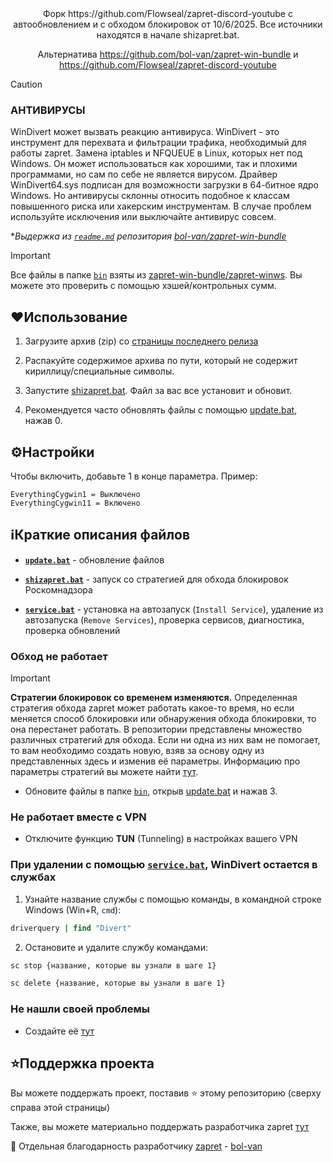 <div align="center">
Форк https://github.com/Flowseal/zapret-discord-youtube c автообновлением и с обходом блокировок от 10/6/2025. Все источники находятся в начале shizapret.bat.

Альтернатива https://github.com/bol-van/zapret-win-bundle и https://github.com/Flowseal/zapret-discord-youtube
</div>

> [!CAUTION]
>
> ### АНТИВИРУСЫ
> WinDivert может вызвать реакцию антивируса.
> WinDivert - это инструмент для перехвата и фильтрации трафика, необходимый для работы zapret.
> Замена iptables и NFQUEUE в Linux, которых нет под Windows.
> Он может использоваться как хорошими, так и плохими программами, но сам по себе не является вирусом.
> Драйвер WinDivert64.sys подписан для возможности загрузки в 64-битное ядро Windows.
> Но антивирусы склонны относить подобное к классам повышенного риска или хакерским инструментам.
> В случае проблем используйте исключения или выключайте антивирус совсем.
>
> **Выдержка из [`readme.md`](https://github.com/bol-van/zapret-win-bundle/blob/master/readme.md#%D0%B0%D0%BD%D1%82%D0%B8%D0%B2%D0%B8%D1%80%D1%83%D1%81%D1%8B) репозитория [bol-van/zapret-win-bundle](https://github.com/bol-van/zapret-win-bundle)*

> [!IMPORTANT]
> Все файлы в папке [`bin`](./bin) взяты из [zapret-win-bundle/zapret-winws](https://github.com/bol-van/zapret-win-bundle/tree/master/zapret-winws). Вы можете это проверить с помощью хэшей/контрольных сумм.

## ❤Использование

1. Загрузите архив (zip) со [страницы последнего релиза](https://github.com/sch-izo/shizapret/releases/latest)

2. Распакуйте содержимое архива по пути, который не содержит кириллицу/специальные символы.

3. Запустите [shizapret.bat](./shizapret.bat). Файл за вас все установит и обновит.

4. Рекомендуется часто обновлять файлы с помощью [update.bat](./update.bat), нажав 0.

## ⚙️Настройки

Чтобы включить, добавьте 1 в конце параметра. Пример:
```
EverythingCygwin1 = Выключено
EverythingCygwin11 = Включено
```

## ℹ️Краткие описания файлов

- [**`update.bat`**](./update.bat) - обновление файлов

- [**`shizapret.bat`**](./shizapret.bat) - запуск со стратегией для обхода блокировок Роскомнадзора

- [**`service.bat`**](./service.bat) - установка на автозапуск (`Install Service`), удаление из автозапуска (`Remove Services`), проверка сервисов, диагностика, проверка обновлений

### Обход не работает

> [!IMPORTANT]
> **Стратегии блокировок со временем изменяются.**
> Определенная стратегия обхода zapret может работать какое-то время, но если меняется способ блокировки или обнаружения обхода блокировки, то она перестанет работать.
> В репозитории представлены множество различных стратегий для обхода. Если ни одна из них вам не помогает, то вам необходимо создать новую, взяв за основу одну из представленных здесь и изменив её параметры.
> Информацию про параметры стратегий вы можете найти [тут](https://github.com/bol-van/zapret/blob/master/docs/readme.md#nfqws).

- Обновите файлы в папке [`bin`](./bin), открыв [update.bat](./update.bat) и нажав 3.

### Не работает вместе с VPN

- Отключите функцию **TUN** (Tunneling) в настройках вашего VPN

### При удалении с помощью [**`service.bat`**](./service.bat), WinDivert остается в службах

1. Узнайте название службы с помощью команды, в командной строке Windows (Win+R, `cmd`):

```cmd
driverquery | find "Divert"
```

2. Остановите и удалите службу командами:

```cmd
sc stop {название, которые вы узнали в шаге 1}

sc delete {название, которые вы узнали в шаге 1}
```

### Не нашли своей проблемы

* Создайте её [тут](https://github.com/sch-izo/shizapret/issues)

## ⭐Поддержка проекта

Вы можете поддержать проект, поставив :star: этому репозиторию (сверху справа этой страницы)

Также, вы можете материально поддержать разработчика zapret [тут](https://github.com/bol-van/zapret/issues/590#issuecomment-2408866758)

💖 Отдельная благодарность разработчику [zapret](https://github.com/bol-van/zapret) - [bol-van](https://github.com/bol-van)
